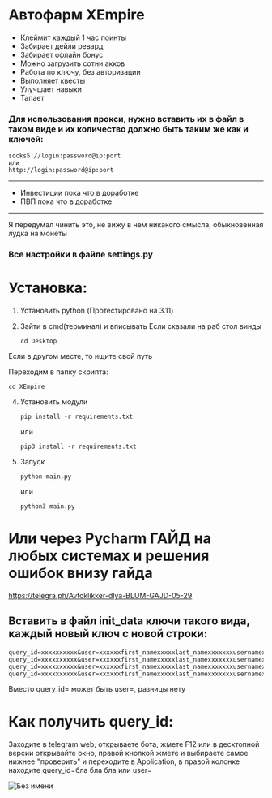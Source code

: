 # Автофарм XEmpire



-  Клеймит каждый 1 час поинты
-  Забирает дейли ревард
-  Забирает офлайн бонус
-  Можно загрузить сотни акков
-  Работа по ключу, без авторизации
-  Выполняет квесты
-  Улучшает навыки
-  Тапает
  
### Для использования прокси, нужно вставить их в файл в таком виде и их количество должно быть таким же как и ключей:
```
socks5://login:password@ip:port
или
http://login:password@ip:port
```
------------------------------------------------------
-  Инвестиции пока что в доработке
-  ПВП пока что в доработке
------------------------------------------------------
Я передумал чинить это, не вижу в нем никакого смысла, обыкновенная лудка на монеты


### Все настройки в файле settings.py

# Установка:
1. Установить python (Протестировано на 3.11)

2. Зайти в cmd(терминал) и вписывать
   Если сказали на раб стол винды
   ```
   cd Desktop
   ```
Если в другом месте, то ищите свой путь   

Переходим в папку скрипта:
   ```
   cd XEmpire
   ```
4. Установить модули
   
   ```
   pip install -r requirements.txt
   ```
 
   или
   
   ```
   pip3 install -r requirements.txt
   ```



5. Запуск
   ```
   python main.py
   ```

   или

   ```
   python3 main.py
   ```

   
# Или через Pycharm ГАЙД на любых системах и решения ошибок внизу гайда
https://telegra.ph/Avtoklikker-dlya-BLUM-GAJD-05-29
   


## Вставить в файл init_data ключи такого вида, каждый новый ключ с новой строки:
   ```
   query_id=xxxxxxxxxx&user=xxxxxxfirst_namexxxxxlast_namexxxxxxxusernamexxxxxxxlanguage_codexxxxxxxallows_write_to_pmxxxxxxx&auth_date=xxxxxx&hash=xxxxxxx
   query_id=xxxxxxxxxx&user=xxxxxxfirst_namexxxxxlast_namexxxxxxxusernamexxxxxxxlanguage_codexxxxxxxallows_write_to_pmxxxxxxx&auth_date=xxxxxx&hash=xxxxxxx
   query_id=xxxxxxxxxx&user=xxxxxxfirst_namexxxxxlast_namexxxxxxxusernamexxxxxxxlanguage_codexxxxxxxallows_write_to_pmxxxxxxx&auth_date=xxxxxx&hash=xxxxxxx
   query_id=xxxxxxxxxx&user=xxxxxxfirst_namexxxxxlast_namexxxxxxxusernamexxxxxxxlanguage_codexxxxxxxallows_write_to_pmxxxxxxx&auth_date=xxxxxx&hash=xxxxxxx
   ```
Вместо query_id= может быть user=, разницы нету
# Как получить query_id:
Заходите в telegram web, открываете бота, жмете F12 или в десктопной версии открывайте окно, правой кнопкой жмете и выбираете самое нижнее "проверить" и переходите в Application, в правой колонке находите query_id=бла бла бла или user=

![Без имени](https://github.com/user-attachments/assets/1a0b4651-f472-4444-9b8b-42939fe3db1b)



